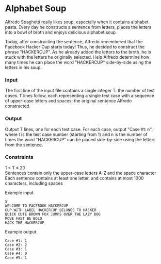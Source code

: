 # Alphabet Soup

Alfredo Spaghetti really likes soup, especially when it contains alphabet pasta. Every day he constructs a sentence from letters, places the letters into a bowl of broth and enjoys delicious alphabet soup.

Today, after constructing the sentence, Alfredo remembered that the Facebook Hacker Cup starts today! Thus, he decided to construct the phrase "HACKERCUP". As he already added the letters to the broth, he is stuck with the letters he originally selected. Help Alfredo determine how many times he can place the word "HACKERCUP" side-by-side using the letters in his soup.

### Input

The first line of the input file contains a single integer T: the number of test cases. T lines follow, each representing a single test case with a sequence of upper-case letters and spaces: the original sentence Alfredo constructed.

### Output

Output T lines, one for each test case. For each case, output "Case #t: n", where t is the test case number (starting from 1) and n is the number of times the word "HACKERCUP" can be placed side-by-side using the letters from the sentence.

### Constraints

1 < T ≤ 20  
Sentences contain only the upper-case letters A-Z and the space character  
Each sentence contains at least one letter, and contains at most 1000 characters, including spaces

Example input

    5
    WELCOME TO FACEBOOK HACKERCUP
    CUP WITH LABEL HACKERCUP BELONGS TO HACKER
    QUICK CUTE BROWN FOX JUMPS OVER THE LAZY DOG
    MOVE FAST BE BOLD
    HACK THE HACKERCUP

Example output

    Case #1: 1
    Case #2: 2
    Case #3: 1
    Case #4: 0
    Case #5: 1

